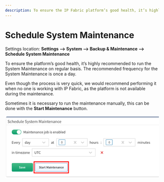 ```yaml
---
description: To ensure the IP Fabric platform’s good health, it’s highly recommended to run the System Maintenance on regular basis.
---
```


# Schedule System Maintenance

Settings location: **Settings --> System --> Backup & Maintenance --> Schedule
System Maintenance**

To ensure the platform’s good health, it’s highly recommended to run the System
Maintenance on regular basis. The recommended frequency for the System
Maintenance is once a day.

Even though the process is very quick, we would recommend performing it when no
one is working with IP Fabric, as the platform is not available during the
maintenance.

Sometimes it is necessary to run the maintenance manually, this can be done with
the **Start Maintenance** button.

![Schedule System Maintenance](Schedule_System_Maintenance.png)
